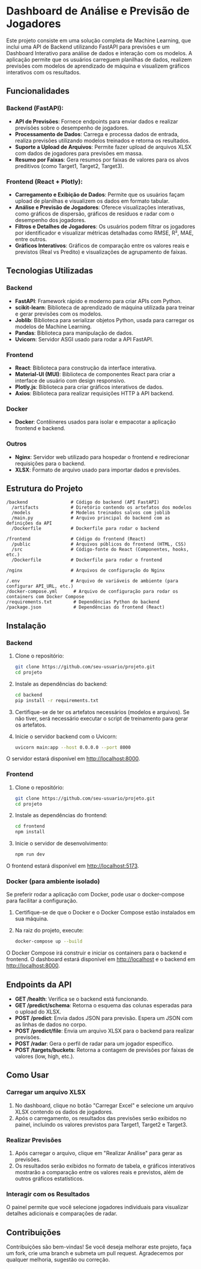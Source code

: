 # Dashboard de Análise e Previsão de Jogadores

Este projeto consiste em uma solução completa de Machine Learning, que inclui uma API de Backend utilizando FastAPI para previsões e um Dashboard Interativo para análise de dados e interação com os modelos. A aplicação permite que os usuários carreguem planilhas de dados, realizem previsões com modelos de aprendizado de máquina e visualizem gráficos interativos com os resultados.

## Funcionalidades

### Backend (FastAPI):

- **API de Previsões**: Fornece endpoints para enviar dados e realizar previsões sobre o desempenho de jogadores.
- **Processamento de Dados**: Carrega e processa dados de entrada, realiza previsões utilizando modelos treinados e retorna os resultados.
- **Suporte a Upload de Arquivos**: Permite fazer upload de arquivos XLSX com dados de jogadores para previsões em massa.
- **Resumo por Faixas**: Gera resumos por faixas de valores para os alvos preditivos (como Target1, Target2, Target3).

### Frontend (React + Plotly):

- **Carregamento e Exibição de Dados**: Permite que os usuários façam upload de planilhas e visualizem os dados em formato tabular.
- **Análise e Previsão de Jogadores**: Oferece visualizações interativas, como gráficos de dispersão, gráficos de resíduos e radar com o desempenho dos jogadores.
- **Filtros e Detalhes de Jogadores**: Os usuários podem filtrar os jogadores por identificador e visualizar métricas detalhadas como RMSE, R², MAE, entre outros.
- **Gráficos Interativos**: Gráficos de comparação entre os valores reais e previstos (Real vs Predito) e visualizações de agrupamento de faixas.

## Tecnologias Utilizadas

### Backend
- **FastAPI**: Framework rápido e moderno para criar APIs com Python.
- **scikit-learn**: Biblioteca de aprendizado de máquina utilizada para treinar e gerar previsões com os modelos.
- **Joblib**: Biblioteca para serializar objetos Python, usada para carregar os modelos de Machine Learning.
- **Pandas**: Biblioteca para manipulação de dados.
- **Uvicorn**: Servidor ASGI usado para rodar a API FastAPI.

### Frontend
- **React**: Biblioteca para construção da interface interativa.
- **Material-UI (MUI)**: Biblioteca de componentes React para criar a interface de usuário com design responsivo.
- **Plotly.js**: Biblioteca para criar gráficos interativos de dados.
- **Axios**: Biblioteca para realizar requisições HTTP à API backend.

### Docker
- **Docker**: Contêineres usados para isolar e empacotar a aplicação frontend e backend.

### Outros
- **Nginx**: Servidor web utilizado para hospedar o frontend e redirecionar requisições para o backend.
- **XLSX**: Formato de arquivo usado para importar dados e previsões.

## Estrutura do Projeto
```
/backend                # Código do backend (API FastAPI)
  /artifacts            # Diretório contendo os artefatos dos modelos
  /models               # Modelos treinados salvos com joblib
  /main.py              # Arquivo principal do backend com as definições da API
  /Dockerfile           # Dockerfile para rodar o backend

/frontend               # Código do frontend (React)
  /public               # Arquivos públicos do frontend (HTML, CSS)
  /src                  # Código-fonte do React (Componentes, hooks, etc.)
  /Dockerfile           # Dockerfile para rodar o frontend

/nginx                  # Arquivos de configuração do Nginx

/.env                   # Arquivo de variáveis de ambiente (para configurar API_URL, etc.)
/docker-compose.yml      # Arquivo de configuração para rodar os containers com Docker Compose
/requirements.txt        # Dependências Python do backend
/package.json            # Dependências do frontend (React)
```

## Instalação

### Backend

1. Clone o repositório:
    ```bash
    git clone https://github.com/seu-usuario/projeto.git
    cd projeto
    ```

2. Instale as dependências do backend:
    ```bash
    cd backend
    pip install -r requirements.txt
    ```

3. Certifique-se de ter os artefatos necessários (modelos e arquivos). Se não tiver, será necessário executar o script de treinamento para gerar os artefatos.

4. Inicie o servidor backend com o Uvicorn:
    ```bash
    uvicorn main:app --host 0.0.0.0 --port 8000
    ```

O servidor estará disponível em [http://localhost:8000](http://localhost:8000).

### Frontend

1. Clone o repositório:
    ```bash
    git clone https://github.com/seu-usuario/projeto.git
    cd projeto
    ```

2. Instale as dependências do frontend:
    ```bash
    cd frontend
    npm install
    ```

3. Inicie o servidor de desenvolvimento:
    ```bash
    npm run dev
    ```

O frontend estará disponível em [http://localhost:5173](http://localhost:5173).

### Docker (para ambiente isolado)

Se preferir rodar a aplicação com Docker, pode usar o docker-compose para facilitar a configuração.

1. Certifique-se de que o Docker e o Docker Compose estão instalados em sua máquina.

2. Na raiz do projeto, execute:
    ```bash
    docker-compose up --build
    ```

O Docker Compose irá construir e iniciar os containers para o backend e frontend. O dashboard estará disponível em [http://localhost](http://localhost) e o backend em [http://localhost:8000](http://localhost:8000).

## Endpoints da API

- **GET /health**: Verifica se o backend está funcionando.
- **GET /predict/schema**: Retorna o esquema das colunas esperadas para o upload do XLSX.
- **POST /predict**: Envia dados JSON para previsão. Espera um JSON com as linhas de dados no corpo.
- **POST /predict/file**: Envia um arquivo XLSX para o backend para realizar previsões.
- **POST /radar**: Gera o perfil de radar para um jogador específico.
- **POST /targets/buckets**: Retorna a contagem de previsões por faixas de valores (low, high, etc.).

## Como Usar

### Carregar um arquivo XLSX

1. No dashboard, clique no botão "Carregar Excel" e selecione um arquivo XLSX contendo os dados de jogadores.
2. Após o carregamento, os resultados das previsões serão exibidos no painel, incluindo os valores previstos para Target1, Target2 e Target3.

### Realizar Previsões

1. Após carregar o arquivo, clique em "Realizar Análise" para gerar as previsões.
2. Os resultados serão exibidos no formato de tabela, e gráficos interativos mostrarão a comparação entre os valores reais e previstos, além de outros gráficos estatísticos.

### Interagir com os Resultados

O painel permite que você selecione jogadores individuais para visualizar detalhes adicionais e comparações de radar.

## Contribuições

Contribuições são bem-vindas! Se você deseja melhorar este projeto, faça um fork, crie uma branch e submeta um pull request. Agradecemos por qualquer melhoria, sugestão ou correção.
